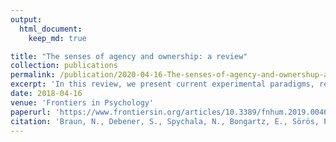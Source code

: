 ```yaml
---
output: 
  html_document:
    keep_md: true

title: "The senses of agency and ownership: a review"
collection: publications
permalink: /publication/2020-04-16-The-senses-of-agency-and-ownershup-a-review-number-2
excerpt: 'In this review, we present current experimental paradigms, results and neurocognitive theories of both the sense of ownership (the feeling of mineness toward one’s own body parts, feelings or thoughts) and the sense of agency (the experience of initiating and controlling an action), and discuss their clinical and therapeutic relevance.'
date: 2018-04-16
venue: 'Frontiers in Psychology'
paperurl: 'https://www.frontiersin.org/articles/10.3389/fnhum.2019.00461/full'
citation: 'Braun, N., Debener, S., Spychala, N., Bongartz, E., Sörös, P., Müller, H. H., & Philipsen, A. (2018). The senses of agency and ownership: a review. Frontiers in psychology, 9, 535.'
---
```



